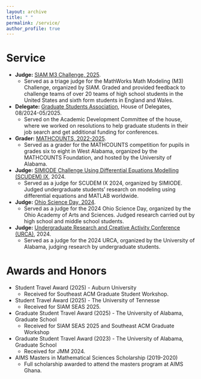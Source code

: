 ```yaml
---
layout: archive
title: " "
permalink: /service/
author_profile: true
---
```


Service
======
* **Judge:** [SIAM M3 Challenge, 2025](https://m3challenge.siam.org).
  * Served as a triage judge for the MathWorks Math Modeling (M3) Challenge, organized by SIAM. Graded and provided feedback to challenge teams of over 20 teams of high school students in the United States and sixth form students in England and Wales.
* **Delegate:** [Graduate Students Association](https://gsa.ua.edu/delegates/), House of Delegates, 08/2024-05/2025.
  * Served on the Academic Development Committee of the house, where we worked on resolutions to help graduate students in their job search and get additional funding for conferences.
* **Grader:** [MATHCOUNTS, 2022-2025](https://www.mathcounts.org).
  * Served as a grader for the MATHCOUNTS competition for pupils in grades six to eight in West Alabama, organized by the MATHCOUNTS Foundation, and hosted by the University of Alabama.
* **Judge:** [SIMIODE Challenge Using Differential Equations Modelling (SCUDEM) IX](https://qubeshub.org/community/groups/simiode/), 2024.
  * Served as a judge for SCUDEM IX 2024, organized by SIMIODE. Judged undergraduate students’ research on modeling using differential equations and MATLAB worldwide.
* **Judge:** [Ohio Science Day, 2024](https://www.ohiosci.org/science-days/).
  * Served as a judge for the 2024 Ohio Science Day, organized by the Ohio Academy of Arts and Sciences. Judged research carried out by high school and middle school students.
* **Judge:** [Undergraduate Research and Creative Activity Conference (URCA)](https://research.ua.edu/our/urca/), 2024.
  * Served as a judge for the 2024 URCA, organized by the University of Alabama, judging research by undergraduate students.
  
  
  
Awards and Honors
======
* Student Travel Award (2025) - Auburn University
	* Received for Southeast ACM Graduate Student Workshop.
* Student Travel Award (2025) - The University of Tennesse
	* Received for SIAM SEAS 2025.
* Graduate Student Travel Award (2025) - The University of Alabama, Graduate School
	* Received for SIAM SEAS 2025 and Southeast ACM Graduate Workshop
* Graduate Student Travel Award (2023) - The University of Alabama, Graduate School
	* Received for JMM 2024.
* AIMS Masters in Mathematical Sciences Scholarship (2019-2020)
	* Full scholarship awarded to attend the masters program at AIMS Ghana.